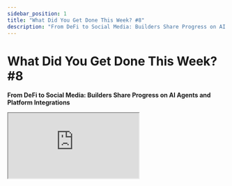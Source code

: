 ```yaml
---
sidebar_position: 1
title: "What Did You Get Done This Week? #8"
description: "From DeFi to Social Media: Builders Share Progress on AI Agents and Platform Integrations"
---
```


# What Did You Get Done This Week? #8

**From DeFi to Social Media: Builders Share Progress on AI Agents and Platform Integrations**

<div className="responsive-iframe">
  <iframe
    src="https://www.youtube.com/embed/Vs7D5DN_trk"
    title="YouTube video player"
    allow="accelerometer; autoplay; clipboard-write; encrypted-media; gyroscope; picture-in-picture"
    allowFullScreen
  />
</div>
- Date: 2025-01-03
- Twitter Spaces: https://x.com/i/spaces/1RDGlygdXVNJL
- YouTube Link: https://www.youtube.com/watch?v=Vs7D5DN_trk

## Summary

**Structure and Format:**

*   The space was hosted by Jin (on @ai16zdao) and co-hosted by Shaw, who was initially facing audio issues.
*   It followed a 2-minute round format for updates, focusing on accomplishments related to open-source AI or AI agents.
*   Participants were encouraged to comment below the post if they couldn't speak.
*   A separate demo day was planned for projects needing screen sharing.

**Key Updates and Themes:**

*   **Agent Development and Deployment:** A significant portion of the updates focused on developing, refining, and deploying AI agents. Many participants used the Bella framework, but others were creating their own frameworks.
*   **Platform Integration**: Many participants were focused on integrating their agents into specific platforms like Twitter, Telegram, Discord, and web apps, including new platforms like modes and base.
*   **Focus on User Experience:** A common theme was making AI agents user-friendly and accessible to those without coding experience. Many were creating tools or platforms for others to easily create, deploy, and use AI agents.
*   **AI-Driven Content Generation:** Several developers were building agents focused on media creation, including songs, videos, and images, as well as content creation from Twitter posts and Github repos.
*   **Integration of Financial Systems:** Several people were developing agents for trading and financial management, including integrations with DeFi protocols.
*   **Security and Auditing:** Some projects focused on using AI for Web3 security, including auditing smart contracts and creating security tools.
*   **Community and Open Source:** Several people mentioned the importance of the community and open source aspect for their projects.
*   **The Importance of Social Media Marketing:** Several people discussed how AI and agents should be a core part of your marketing and product strategy going forward.
*   **Multi-Agent Systems:** Some developers were exploring multi-agent workflows and communication, demonstrating a growing interest in complex AI interactions.
*   **Data Handling and Validation:** Some developers were trying to optimize data gathering, validation, and more precise data handling when working with LLMs.
*   **Real-World Applications:** Some participants were working on real world applications, specifically in the areas of climate change and also fashion and augmented reality.
*   **Integration with Other Services:** Participants were also exploring integration with other services such as Eleven Labs and other web3 protocols like Story Protocol.

**Other Interesting Points:**

*   The hosts are actively exploring ways to integrate more AI agents into their platforms, potentially leading to agent-led spaces.
*   There's a sense of collaborative spirit and willingness to help each other among the community members.
*   The space demonstrated a lot of interest in turning existing tools into agents, as well as building agents from scratch
*   Some participants are attempting to automate parts of the development cycle, especially with planning, PR reviews, and documentation.


## Hot Takes

-   **Web3 and Agent Integration**
       "I think getting web 2 people to realize that this is actually just an agent framework you can build apps with is like definitely my goal it doesn't have to be a web3 thing but it's cool that when it is too you know like I think crypto's got a great incentive structure." - *shawmakesmagic* [00:38:17]

-   **AI Marketing Takeover**
       "I think that in the future anyone who doesn't have an agent shilling their thing on social media is probably going to have a really hard time marketing their product and I think it's just got to be part of your product strategy now." - *shawmakesmagic* [00:38:48]

-   **Leveraging Developing Countries for AI Labor**
       "There is no reason why we cannot leverage the power of people in the third world to build AI agents for us. We in the West are lazy. We have it too easy." - *NEETOCRACY* [01:25:23]

-   **AI Replacing Human Interaction**
       "It's gonna be weird when, like, our great-grandchildren are talking to our parents, you know, it's gonna be, like, as, as, like, our ancestors generally, like, you know, that generations of people far down the future will know what we were like because all of our data and our voice and everything about us will be, like, preserved in this kind of agents that they can talk to. It's going to be very interesting." - *shawmakesmagic* [01:18:44]

-   **The Challenges of Getting AI Agents to Work in the Real World**
       "But, uh, what ended up happening was messing around with, like, DMs, and DMing people, she got suspended. So basically navigating that whole situation, I was like, you know what, this is actually an opportunity to try some things here." - *O_on_X* [02:27:39]


## Timestamps

- [00:00:55](https://www.youtube.com/watch?v=Vs7D5DN_trk&t=55) - **ai16zdao**: Introduction and format of the space (2-minute rounds, focus on open source AI and AI agents).
- [00:04:43](https://www.youtube.com/watch?v=Vs7D5DN_trk&t=283) - **shawmakesmagic**: Purpose of the space, accountability and updates on weekly progress.
- [00:06:28](https://www.youtube.com/watch?v=Vs7D5DN_trk&t=388) - **astridhpilla**: Update on Miku chatbot, relaunch, and plans for CES.
- [00:09:48](https://www.youtube.com/watch?v=Vs7D5DN_trk&t=588) - **lostgirldev**: Update on Selene's growth, PR review feature, GitLarp launch, and community engagement.
- [00:12:57](https://www.youtube.com/watch?v=Vs7D5DN_trk&t=777) - **spaceodili**: Update on Bella framework fixes, voice features, and plugin process isolation.
- [00:14:19](https://www.youtube.com/watch?v=Vs7D5DN_trk&t=859) - **0xBuildInPublic**: Update on Audits agent, automated plugin documentation, and plans for a white hat security DAO.
- [00:17:42](https://www.youtube.com/watch?v=Vs7D5DN_trk&t=1062) - **youfadedwealth**: Update on PP coin (automated AI trading companion) and SendAI agent toolkit.
- [00:19:57](https://www.youtube.com/watch?v=Vs7D5DN_trk&t=1197) - **nftRanch**: Update on integrating their framework with Bella and plans for Broke.
- [00:21:56](https://www.youtube.com/watch?v=Vs7D5DN_trk&t=1316) - **SYMBiEX**: Update on adding agents to the arena, DeepSeek model provider, and character creation plugin.
- [00:22:54](https://www.youtube.com/watch?v=Vs7D5DN_trk&t=1374) - **SuperfruitsAi**: Update on Dragon Fruit AI launch, user growth, and upcoming features (Chrome extension, Telegram bot).
- [00:24:55](https://www.youtube.com/watch?v=Vs7D5DN_trk&t=1495) - **TimshelXYZ**: Introduction of Meetup Fund (Bella design and hosting platform) and their invite code system.
- [00:27:05](https://www.youtube.com/watch?v=Vs7D5DN_trk&t=1625) - **chrislatorres**: Update on Bella partnerships, docs workflow, and core V2 contributor discussions.
- [00:29:05](https://www.youtube.com/watch?v=Vs7D5DN_trk&t=1745) - **AIFlow_ML**: Update on knowledge graph for repos and a project to add more memories.
- [00:30:24](https://www.youtube.com/watch?v=Vs7D5DN_trk&t=1824) - **jamesyoung**: Update on MotherDAO, verifiable inference system, and AI agent starter kit using Lit Actions.
- [00:33:16](https://www.youtube.com/watch?v=Vs7D5DN_trk&t=1996) - **deadlock_1991**: Update on Alice AI (fund management agent), trading capabilities, and optimization efforts.
- [00:36:16](https://www.youtube.com/watch?v=Vs7D5DN_trk&t=2176) - **yeahimomar**: Update on Pixocracy (Minecraft village management with AI agents) and plans for a launchpad.
- [00:39:44](https://www.youtube.com/watch?v=Vs7D5DN_trk&t=2384) - **human_for_now**: Update on new form fill infrastructure code for Bella core.
- [00:42:11](https://www.youtube.com/watch?v=Vs7D5DN_trk&t=2531) - **lordasado**: Update on Smol World, agent reasoning, mini-games, and plans for an BellaCon.
- [00:44:26](https://www.youtube.com/watch?v=Vs7D5DN_trk&t=2666) - **RodrigoSotoAlt**: Update on memory management for Bosu and his new role as a greeter in the ai16z Discord.
- [00:45:49](https://www.youtube.com/watch?v=Vs7D5DN_trk&t=2749) - **HDPbilly**: Update on extending database adapters, Twitter client, and creating a reflection loop for autonomous behavior.
- [00:50:25](https://www.youtube.com/watch?v=Vs7D5DN_trk&t=3025) - **GoatOfGamblers**: Update on Goat AGI, Goat Arena launch, Goatuchan agent, and plans for an Bella plugin.
- [00:53:37](https://www.youtube.com/watch?v=Vs7D5DN_trk&t=3217) - **Titan_Node**: Update on integrating LivePeer endpoints for free inference and plans for a real-time video AI plugin.
- [00:55:35](https://www.youtube.com/watch?v=Vs7D5DN_trk&t=3335) - **KyleSt4rgarden**: Update on open-sourcing a Solana agent token staking program (Devotion) and a broader effort to build open-source smart contracts and tools for agents.
- [00:58:28](https://www.youtube.com/watch?v=Vs7D5DN_trk&t=3508) - **unl__cky**: Update on improving media generation for Escapism (art agent) with a focus on music and video.
- [01:00:19](https://www.youtube.com/watch?v=Vs7D5DN_trk&t=3619) - **CheddarQueso3D**: Update on creating documentation for Bella plugins and developing two characters (DAO and cannabis cultivation consultants).
- [01:03:15](https://www.youtube.com/watch?v=Vs7D5DN_trk&t=3795) - **sunosuporno**: Update on launching the waitlist for Midas (DeFi assistant) and its features.
- [01:07:31](https://www.youtube.com/watch?v=Vs7D5DN_trk&t=4051) - **tmoindustries**: Update on launching onchainagents.ai, region swarm, and progress on voice integration.
- [01:10:30](https://www.youtube.com/watch?v=Vs7D5DN_trk&t=4230) - **Sawyer_APRO**: Update on integrating with BNB Chain, launching an HTTPS agent solution, and plans to collaborate with ai16z.
- [01:13:02](https://www.youtube.com/watch?v=Vs7D5DN_trk&t=4382) - **wakesync**: Update on Bella's Netflix and chill extension, token gating, hardware partnership, and Twitter integrations.
- [01:15:51](https://www.youtube.com/watch?v=Vs7D5DN_trk&t=4551) - **Ru7Longcrypto**: Discussion about creating an AI companion similar to the movie "Her" and potential applications.
- [01:21:04](https://www.youtube.com/watch?v=Vs7D5DN_trk&t=4864) - **marko_post**: Update on No 1 on Mars (Mars' first digital citizen), multi-agent system, dual memory system, and story generation.
- [01:23:41](https://www.youtube.com/watch?v=Vs7D5DN_trk&t=5021) - **NEETOCRACY**: Discussion about building a DAO called Army of Indians to leverage Indian labor for AI agent development.
- [01:25:59](https://www.youtube.com/watch?v=Vs7D5DN_trk&t=5159) - **HefAiGent**: Introduction to HefAiGent built using the Bella framework, plans for ERC 314 technology, and appreciation for the community.
- [01:28:43](https://www.youtube.com/watch?v=Vs7D5DN_trk&t=5323) - **reality_spiral**: Update on GitHub client, agent participation in scrum planning, and a scenario system for evaluating agent performance.
- [01:33:41](https://www.youtube.com/watch?v=Vs7D5DN_trk&t=5621) - **witconomist**: Update on the Marketplace of Trust (white paper), its purpose, and how to get involved.
- [01:36:28](https://www.youtube.com/watch?v=Vs7D5DN_trk&t=5788) - **triadfi**: Update on expanding hype and flop personalities for their agents and progressing on independent market creation and resolution.
- [01:37:53](https://www.youtube.com/watch?v=Vs7D5DN_trk&t=5873) - **Rowdymode**: Update on Twin Tone, white paper draft, and beta testing with creators.
- [01:39:57](https://www.youtube.com/watch?v=Vs7D5DN_trk&t=5997) - **MaushishYadav**: Update on Elris (yield optimizing agent), beta testing applications, local repository, and token launch.
- [01:41:07](https://www.youtube.com/watch?v=Vs7D5DN_trk&t=6067) - **chaininsured**: Update on using an Bella agent as an insurance broker, collecting data, and providing quotes.
- [01:46:47](https://www.youtube.com/watch?v=Vs7D5DN_trk&t=6407) - **godfreymeyer**: Update on production, animations, showrunner setup, and progress on the news show using 3D avatars.
- [01:52:19](https://www.youtube.com/watch?v=Vs7D5DN_trk&t=6739) - **thelotioncoin**: Update on Lotion, allowing users to deploy AI agents on social channels and websites, and focusing on integration and customization.
- [01:54:57](https://www.youtube.com/watch?v=Vs7D5DN_trk&t=6897) - **codergf_xyz**: Update on CoderGF, creating a Twitter bot (Haruka), and plans to make it easier for normies to deploy bots.
- [02:00:44](https://www.youtube.com/watch?v=Vs7D5DN_trk&t=7244) - **IGLIVISION**: Update on building an NFT marketplace on the Superchain and integrating with Nebula and other API providers.
- [02:02:51](https://www.youtube.com/watch?v=Vs7D5DN_trk&t=7371) - **EledraNguyen**: Update on Square Fun AI, analyzing data from the Solana AI Hackathon, and plans for developer productivity analysis.
- [02:08:49](https://www.youtube.com/watch?v=Vs7D5DN_trk&t=7729) - **GnonOnSolana**: Update on Echo Chambers v2.3, simplified agent building, multimodal stepping, performance improvements, and integration with ZeroPi.
- [02:13:26](https://www.youtube.com/watch?v=Vs7D5DN_trk&t=8006) - **Satoshi_BTCFi**: Inquiry about Bitcoin, Lightning, and Taproot integration in Bella.
- [02:15:55](https://www.youtube.com/watch?v=Vs7D5DN_trk&t=8155) - **swarmnode**: Update on Swarm Node's growth, team expansion, and the launch of a bounties feature.
- [02:18:49](https://www.youtube.com/watch?v=Vs7D5DN_trk&t=8329) - **memeillionaire**: Discussion about integrating with Griffin and the DAO's fund platform.
- [02:21:29](https://www.youtube.com/watch?v=Vs7D5DN_trk&t=8489) - **krauscrypto**: Discussion about AI voice cloning and integrating it into a mobile app, and interest in applying it to Bella.
- [02:23:19](https://www.youtube.com/watch?v=Vs7D5DN_trk&t=8599) - **usebuildfun**: Update on launching a no-code AI agent builder with custom API functions.
- [02:25:44](https://www.youtube.com/watch?v=Vs7D5DN_trk&t=8744) - **affaanmustafa**: Update on a project with unprecedented growth and lessons learned about scaling and team expansion.
- [02:27:24](https://www.youtube.com/watch?v=Vs7D5DN_trk&t=8844) - **O_on_X**: Update on Bella's sister getting suspended due to DMs and using Playwright and Grok Vision for unsuspension.
- [02:29:44](https://www.youtube.com/watch?v=Vs7D5DN_trk&t=8984) - **AITATsol**: Update on AI Tag, data collection for global trade analysis, and the need for data analysts.
- [02:33:19](https://www.youtube.com/watch?v=Vs7D5DN_trk&t=9199) - **xiao_zcloak**: Update on a PR for a plugin that allows agents to send money on social platforms without asking for wallet addresses.
- [02:34:15](https://www.youtube.com/watch?v=Vs7D5DN_trk&t=9255) - **Protocol_Blend**: Update on integrating an AI agent into a DeFi protocol to smooth user experience and plans for listing on MEXC.
- [02:35:55](https://www.youtube.com/watch?v=Vs7D5DN_trk&t=9355) - **yq_acc**: Update on Autonome, a platform for launching Bella agents in a verifiable environment, and submitting PRs to fix issues.
- [02:38:04](https://www.youtube.com/watch?v=Vs7D5DN_trk&t=9484) - **akshayynft**: Inquiry about getting into AI agent development and seeking guidance.
- [02:38:40](https://www.youtube.com/watch?v=Vs7D5DN_trk&t=9520) - **BenjiStackzzz**: Mention of Quinn and its potential in the AI agent space.
- [02:39:49](https://www.youtube.com/watch?v=Vs7D5DN_trk&t=9589) - **0xBuns**: Offer to assist with teaching and building AI agents.
- [02:41:10](https://www.youtube.com/watch?v=Vs7D5DN_trk&t=9670) - **aiquantfun**: Update on building a specialized launchpad for autonomous AI quant trading using the Bella framework.
- [02:42:44](https://www.youtube.com/watch?v=Vs7D5DN_trk&t=9764) - **ai16zdao**: Closing remarks and invitation to join next week.
